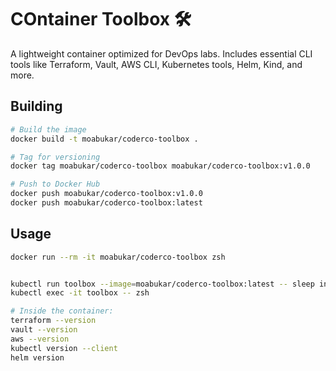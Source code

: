 # COntainer Toolbox 🛠️

A lightweight container optimized for DevOps labs. Includes essential CLI tools like Terraform, Vault, AWS CLI, Kubernetes tools, Helm, Kind, and more.

## Building

```bash
# Build the image
docker build -t moabukar/coderco-toolbox .

# Tag for versioning
docker tag moabukar/coderco-toolbox moabukar/coderco-toolbox:v1.0.0

# Push to Docker Hub
docker push moabukar/coderco-toolbox:v1.0.0
docker push moabukar/coderco-toolbox:latest

```

## Usage

```bash
docker run --rm -it moabukar/coderco-toolbox zsh


kubectl run toolbox --image=moabukar/coderco-toolbox:latest -- sleep infinity
kubectl exec -it toolbox -- zsh

# Inside the container:
terraform --version
vault --version
aws --version
kubectl version --client
helm version
```
